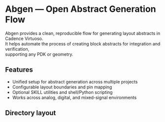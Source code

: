 # Abgen — Open Abstract Generation Flow

Abgen provides a clean, reproducible flow for generating layout abstracts in Cadence Virtuoso.  
It helps automate the process of creating block abstracts for integration and verification,  
supporting any PDK or geometry.

## Features
- Unified setup for abstract generation across multiple projects
- Configurable layout boundaries and pin mapping
- Optional SKILL utilities and shell/Python scripting
- Works across analog, digital, and mixed-signal environments

## Directory layout

